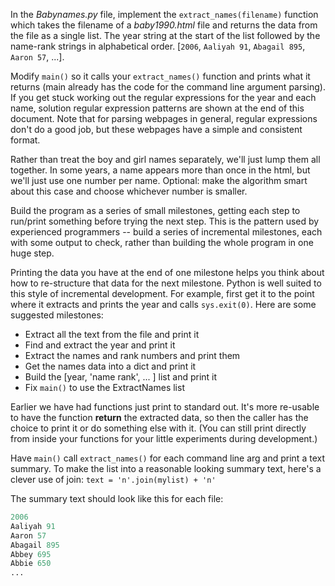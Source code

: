 In the *Babynames.py* file, implement the `extract_names(filename)` function which takes the filename of a *baby1990.html* file and returns the data from the file as a single list. The year string at the start of the list followed by the name-rank strings in alphabetical order. [`2006`, `Aaliyah 91`, `Abagail 895`, `Aaron 57`, ...]. 

Modify `main()` so it calls your `extract_names()` function and prints what it returns (main already has the code for the command line argument parsing). If you get stuck working out the regular expressions for the year and each name, solution regular expression patterns are shown at the end of this document. Note that for parsing webpages in general, regular expressions don't do a good job, but these webpages have a simple and consistent format.

Rather than treat the boy and girl names separately, we'll just lump them all together. In some years, a name appears more than once in the html, but we'll just use one number per name. Optional: make the algorithm smart about this case and choose whichever number is smaller.

Build the program as a series of small milestones, getting each step to run/print something before trying the next step. This is the pattern used by experienced programmers -- build a series of incremental milestones, each with some output to check, rather than building the whole program in one huge step.

Printing the data you have at the end of one milestone helps you think about how to re-structure that data for the next milestone. Python is well suited to this style of incremental development. For example, first get it to the point where it extracts and prints the year and calls `sys.exit(0)`. Here are some suggested milestones:

* Extract all the text from the file and print it 
* Find and extract the year and print it 
* Extract the names and rank numbers and print them 
* Get the names data into a dict and print it 
* Build the [year, 'name rank', ... ] list and print it 
* Fix `main()` to use the ExtractNames list 

Earlier we have had functions just print to standard out. It's more re-usable to have the function **return** the extracted data, so then the caller has the choice to print it or do something else with it. (You can still print directly from inside your functions for your little experiments during development.)

Have `main()` call `extract_names()` for each command line arg and print a text summary. To make the list into a reasonable looking summary text, here's a clever use of join: `text = 'n'.join(mylist) + 'n'`

The summary text should look like this for each file:
    
```python  
2006
Aaliyah 91
Aaron 57
Abagail 895
Abbey 695
Abbie 650
...
```
